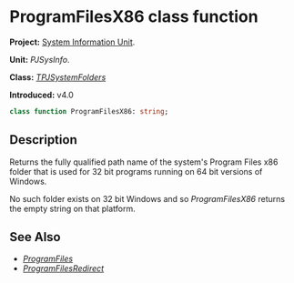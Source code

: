 # ProgramFilesX86 class function

**Project:** [System Information Unit](../API.md).

**Unit:** _PJSysInfo_.

**Class:** _[TPJSystemFolders](./TPJSystemFolders.md)_

**Introduced:** v4.0

```pascal
class function ProgramFilesX86: string;
```

## Description

Returns the fully qualified path name of the system's Program Files x86 folder that is used for 32 bit programs running on 64 bit versions of Windows.

No such folder exists on 32 bit Windows and so _ProgramFilesX86_ returns the empty string on that platform.

## See Also

  * _[ProgramFiles](./TPJSystemFolders-ProgramFiles.md)_
  * _[ProgramFilesRedirect](./TPJSystemFolders-ProgramFilesRedirect.md)_
  